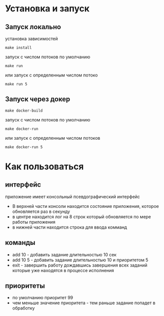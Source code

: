 # Установка и запуск
## Запуск локально

установка зависимостей
```shell
make install
```

запуск с числом потоков по умолчанию
```shell
make run
```
или запуск с определенным числом потоко
```shell
make run 5
```


## Запуск через докер

```shell
make docker-build
```

запуск с числом потоков по умолчанию
```shell
make docker-run
```
или запуск с определенным числом потоков
```shell
make docker-run 5
```

# Как пользоваться
## интерфейс
приложение имеет консольный псевдографический интерфейс
- В верхней части консоли находится состояние приложения, которое обновляется раз в секунду
- в центре находится лог на 8 строк который обновляется по мере работы приложения
- в нижней части находится строка для ввода комманд

## команды
 - add 10 - добавить задание длительностью 10 сек
 - add 10 5 - добавить задание длительностью 10 и приоритетом 5
 - exit - завершить работу дождавшись завершения всех заданий которые уже находятся в процессе исполнения

## приоритеты
 - по умолчанию приоритет 99
 - чем меньше значение приоритета - тем раньше задание попадет в обработку